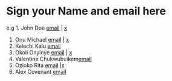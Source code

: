 # Sign your Name and email here 
e.g 1. John Doe [email](mailto:john@doe.com) | [x](https://x.com/johndoe)
1. Onu Michael [email](mailto:michaelonu39@gmail.com) | [x](https://x.com/Phantom_Chi)
2. Kelechi Kalu [email](kalukelechi401@gmail.com)
3. Okoli Onyinye [email](mailto:godsonyi21@gmail.com) | [x](https://x.xom/Okolionyi)
4. Valentine Chukwubuikem[email](chukwubuikemvalentine401@gmail.com)
5. Ozioko Rita  [email](dianerita373@gmail.com) |[x](https://x.com/Rita_Diane)
6. Alex Covenant [email](alexanderluther23@icloud.com)

